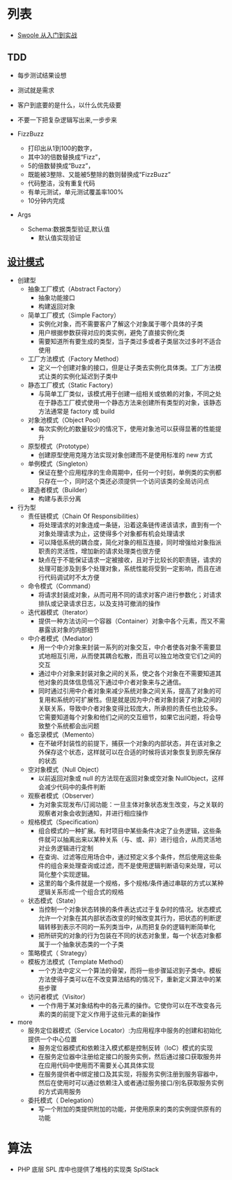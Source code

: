 # 列表

* [Swoole 从入门到实战](https://xueyuanjun.com/books/swoole-tutorial)

## TDD

* 每步测试结果设想
* 测试就是需求
* 客户到底要的是什么，以什么优先级要
* 不要一下把复杂逻辑写出来,一步步来

* FizzBuzz
    * 打印出从1到100的数字，
    * 其中3的倍数替换成“Fizz”，
    * 5的倍数替换成“Buzz”，
    * 既能被3整除、又能被5整除的数则替换成“FizzBuzz”
    * 代码整洁，没有重复代码
    * 有单元测试，单元测试覆盖率100%
    * 10分钟内完成
* Args
    - Schema:数据类型验证,默认值
        + 默认值实现验证

## [设计模式](https://xueyuanjun.com/books/php-design-pattern)

* 创建型
    * 抽象工厂模式（Abstract Factory）
        - 抽象功能接口
        - 构建返回对象
    * 简单工厂模式（Simple Factory）
        - 实例化对象，而不需要客户了解这个对象属于哪个具体的子类
        - 用户根据参数获得对应的类实例，避免了直接实例化类
        - 需要知道所有要生成的类型，当子类过多或者子类层次过多时不适合使用
    * 工厂方法模式（Factory Method）
        - 定义一个创建对象的接口，但是让子类去实例化具体类。工厂方法模式让类的实例化延迟到子类中
    * 静态工厂模式（Static Factory）
        - 与简单工厂类似，该模式用于创建一组相关或依赖的对象，不同之处在于静态工厂模式使用一个静态方法来创建所有类型的对象，该静态方法通常是 factory 或  build
    * 对象池模式（Object Pool）
        - 每次实例化的数量较少的情况下，使用对象池可以获得显著的性能提升
    * 原型模式（Prototype）
        - 创建原型使用克隆方法实现对象创建而不是使用标准的 new 方式
    * 单例模式（Singleton）
        - 保证在整个应用程序的生命周期中，任何一个时刻，单例类的实例都只存在一个，同时这个类还必须提供一个访问该类的全局访问点
    * 建造者模式（Builder）
        - 构建与表示分离
* 行为型
    - 责任链模式（Chain Of Responsibilities）
        + 将处理请求的对象连成一条链，沿着这条链传递该请求，直到有一个对象处理请求为止，这使得多个对象都有机会处理请求
        + 可以降低系统的耦合度，简化对象的相互连接，同时增强给对象指派职责的灵活性，增加新的请求处理类也很方便
        + 缺点在于不能保证请求一定被接收，且对于比较长的职责链，请求的处理可能涉及到多个处理对象，系统性能将受到一定影响，而且在进行代码调试时不太方便
    -  命令模式（Command）
        + 将请求封装成对象，从而可用不同的请求对客户进行参数化；对请求排队或记录请求日志，以及支持可撤消的操作
    - 迭代器模式（Iterator）
        + 提供一种方法访问一个容器（Container）对象中各个元素，而又不需暴露该对象的内部细节
    - 中介者模式（Mediator）
        + 用一个中介对象来封装一系列的对象交互，中介者使各对象不需要显式地相互引用，从而使其耦合松散，而且可以独立地改变它们之间的交互
        + 通过中介对象来封装对象之间的关系，使之各个对象在不需要知道其他对象的具体信息情况下通过中介者对象来与之通信。
        + 同时通过引用中介者对象来减少系统对象之间关系，提高了对象的可复用和系统的可扩展性。但是就是因为中介者对象封装了对象之间的关联关系，导致中介者对象变得比较庞大，所承担的责任也比较多。它需要知道每个对象和他们之间的交互细节，如果它出问题，将会导致整个系统都会出问题
    - 备忘录模式（Memento）
        + 在不破坏封装性的前提下，捕获一个对象的内部状态，并在该对象之外保存这个状态，这样就可以在合适的时候将该对象恢复到原先保存的状态
    - 空对象模式（Null Object）
        + 以前返回对象或 null 的方法现在返回对象或空对象 NullObject，这样会减少代码中的条件判断
    -  观察者模式（Observer）
        + 为对象实现发布/订阅功能：一旦主体对象状态发生改变，与之关联的观察者对象会收到通知，并进行相应操作
    - 规格模式（Specification）
        + 组合模式的一种扩展。有时项目中某些条件决定了业务逻辑，这些条件就可以抽离出来以某种关系（与、或、非）进行组合，从而灵活地对业务逻辑进行定制
        + 在查询、过滤等应用场合中，通过预定义多个条件，然后使用这些条件的组合来处理查询或过滤，而不是使用逻辑判断语句来处理，可以简化整个实现逻辑。 
        + 这里的每个条件就是一个规格，多个规格/条件通过串联的方式以某种逻辑关系形成一个组合式的规格
    - 状态模式（State）
        + 当控制一个对象状态转换的条件表达式过于复杂时的情况。状态模式允许一个对象在其内部状态改变的时候改变其行为，把状态的判断逻辑转移到表示不同的一系列类当中，从而把复杂的逻辑判断简单化
        + 把所研究的对象的行为包装在不同的状态对象里，每一个状态对象都属于一个抽象状态类的一个子类
    - 策略模式（ Strategy）
    - 模板方法模式（Template Method）
        + 一个方法中定义一个算法的骨架，而将一些步骤延迟到子类中。模板方法使得子类可以在不改变算法结构的情况下，重新定义算法中的某些步骤
    - 访问者模式（Visitor）
        + 一个作用于某对象结构中的各元素的操作。它使你可以在不改变各元素的类的前提下定义作用于这些元素的新操作
* more
    - 服务定位器模式（Service Locator）:为应用程序中服务的创建和初始化提供一个中心位置
        + 服务定位器模式和依赖注入模式都是控制反转（IoC）模式的实现
        + 在服务定位器中注册给定接口的服务实例，然后通过接口获取服务并在应用代码中使用而不需要关心其具体实现
        + 在服务提供者中绑定接口及其实现，将服务实例注册到服务容器中，然后在使用时可以通过依赖注入或者通过服务接口/别名获取服务实例的方式调用服务
    - 委托模式（ Delegation）
        + 写一个附加的类提供附加的功能，并使用原来的类的实例提供原有的功能
        
# 算法

* PHP 底层 SPL 库中也提供了堆栈的实现类 SplStack
